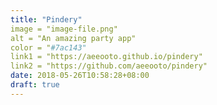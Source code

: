 ```yaml
---
title: "Pindery"
image = "image-file.png"
alt = "An amazing party app"
color = "#7ac143"
link1 = "https://aeeooto.github.io/pindery"
link2 = "https://github.com/aeeooto/pindery"
date: 2018-05-26T10:58:28+08:00
draft: true
---
```

